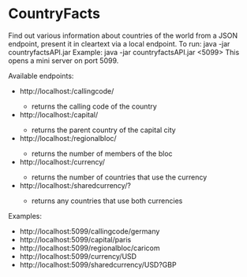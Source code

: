 # CountryFacts
Find out various information about countries of the world from a JSON endpoint, present it in cleartext via a local endpoint.
To run: java -jar countryfactsAPI.jar <port>
  Example: java -jar countryfactsAPI.jar <5099>
  This opens a mini server on port 5099.
  
  Available endpoints:
  - http://localhost:<port>/callingcode/<countryname>
    - returns the calling code of the country
  - http://localhost:<port>/capital/<capitalname>
    - returns the parent country of the capital city
  - http://localhost:<port>/regionalbloc/<blocname>
    - returns the number of members of the bloc
  - http://localhost:<port>/currency/<currencycode>
    - returns the number of countries that use the currency
  - http://localhost:<port>/sharedcurrency/<currencycode1>?<currencycode2>
    - returns any countries that use both currencies
  
  Examples:
  - http://localhost:5099/callingcode/germany
  - http://localhost:5099/capital/paris
  - http://localhost:5099/regionalbloc/caricom
  - http://localhost:5099/currency/USD
  - http://localhost:5099/sharedcurrency/USD?GBP
